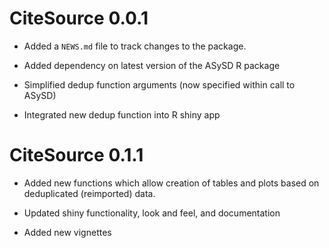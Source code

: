 # CiteSource 0.0.1

* Added a `NEWS.md` file to track changes to the package.

- Added dependency on latest version of the ASySD R package

- Simplified dedup function arguments (now specified within call to ASySD)

- Integrated new dedup function into R shiny app

# CiteSource 0.1.1

- Added new functions which allow creation of tables and plots based on deduplicated (reimported) data. 

- Updated shiny functionality, look and feel, and documentation

- Added new vignettes 